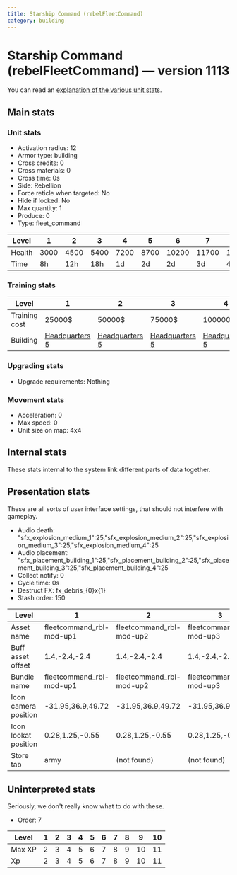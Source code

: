 ```yaml
---
title: Starship Command (rebelFleetCommand)
category: building
---
```


# Starship Command (rebelFleetCommand) — version 1113

You can read an [explanation  of the various unit stats](unitexplained.md).

## Main stats

### Unit stats

  * Activation radius: 12
  * Armor type: building
  * Cross credits: 0
  * Cross materials: 0
  * Cross time: 0s
  * Side: Rebellion
  * Force reticle when targeted: No
  * Hide if locked: No
  * Max quantity: 1
  * Produce: 0
  * Type: fleet_command

|Level |1   |2   |3   |4   |5   |6    |7    |8    |9    |10   |
|------|----|----|----|----|----|-----|-----|-----|-----|-----|
|Health|3000|4500|5400|7200|8700|10200|11700|13200|14700|16200|
|Time  |8h  |12h |18h |1d  |2d  |2d   |3d   |4d   |1w   |1w5d |


### Training stats

|Level        |1                             |2                             |3                             |4                             |5                             |6                             |7                             |8                             |9                             |10                             |
|-------------|------------------------------|------------------------------|------------------------------|------------------------------|------------------------------|------------------------------|------------------------------|------------------------------|------------------------------|-------------------------------|
|Training cost|25000$                        |50000$                        |75000$                        |100000$                       |150000$                       |250000$                       |350000$                       |750000$                       |3000000$                      |5000000$                       |
|Building     |[Headquarters 5](rebelHQ.html)|[Headquarters 5](rebelHQ.html)|[Headquarters 5](rebelHQ.html)|[Headquarters 5](rebelHQ.html)|[Headquarters 5](rebelHQ.html)|[Headquarters 6](rebelHQ.html)|[Headquarters 7](rebelHQ.html)|[Headquarters 8](rebelHQ.html)|[Headquarters 9](rebelHQ.html)|[Headquarters 10](rebelHQ.html)|


### Upgrading stats

  * Upgrade requirements: Nothing

### Movement stats

  * Acceleration: 0
  * Max speed: 0
  * Unit size on map: 4x4

## Internal stats

These stats internal to the system link different parts of data together.


## Presentation stats

These are all sorts of user interface settings, that should not interfere with gameplay.

  * Audio death: "sfx_explosion_medium_1":25,"sfx_explosion_medium_2":25,"sfx_explosion_medium_3":25,"sfx_explosion_medium_4":25
  * Audio placement: "sfx_placement_building_1":25,"sfx_placement_building_2":25,"sfx_placement_building_3":25,"sfx_placement_building_4":25
  * Collect notify: 0
  * Cycle time: 0s
  * Destruct FX: fx_debris_{0}x{1}
  * Stash order: 150

|Level               |1                       |2                       |3                       |4                       |5                       |6                       |7-10                    |
|--------------------|------------------------|------------------------|------------------------|------------------------|------------------------|------------------------|------------------------|
|Asset name          |fleetcommand_rbl-mod-up1|fleetcommand_rbl-mod-up2|fleetcommand_rbl-mod-up3|fleetcommand_rbl-mod-up4|fleetcommand_rbl-mod-up5|fleetcommand_rbl-mod-up6|fleetcommand_rbl-mod-up7|
|Buff asset offset   |1.4,-2.4,-2.4           |1.4,-2.4,-2.4           |1.4,-2.4,-2.4           |1.4,-2.4,-2.4           |0.8, -1.6, -4.6         |-1.4,-2.8,-4.6          |-1,-2.8,-4.6            |
|Bundle name         |fleetcommand_rbl-mod-up1|fleetcommand_rbl-mod-up2|fleetcommand_rbl-mod-up3|fleetcommand_rbl-mod-up4|fleetcommand_rbl-mod-up5|fleetcommand_rbl-mod-up6|fleetcommand_rbl-mod-up7|
|Icon camera position|-31.95,36.9,49.72       |-31.95,36.9,49.72       |-31.95,36.9,49.72       |-31.95,36.9,49.72       |-31.95,36.9,49.72       |-31.95,36.9,49.72       |-33.84,39.5,53.57       |
|Icon lookat position|0.28,1.25,-0.55         |0.28,1.25,-0.55         |0.28,1.25,-0.55         |0.28,1.25,-0.55         |0.28,1.25,-0.55         |0.28,1.25,-0.55         |0.67,1.34,-0.31         |
|Store tab           |army                    |(not found)             |(not found)             |(not found)             |(not found)             |(not found)             |(not found)             |


## Uninterpreted stats

Seriously, we don't really know what to do with these.

  * Order: 7

|Level |1|2|3|4|5|6|7|8|9 |10|
|------|-|-|-|-|-|-|-|-|--|--|
|Max XP|2|3|4|5|6|7|8|9|10|11|
|Xp    |2|3|4|5|6|7|8|9|10|11|


